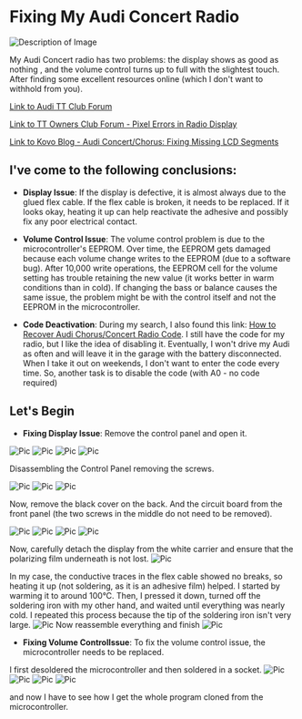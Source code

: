 # Fixing My Audi Concert Radio

![Description of Image](./Pic/1.jpg)

My Audi Concert radio has two problems: the display shows as good as nothing , and the volume control turns up to full with the slightest touch. After finding some excellent resources online (which I don't want to withhold from you).

[Link to Audi TT Club Forum](https://www.audittclub.nl/forum/viewtopic.php?p=23251)

[Link to TT Owners Club Forum - Pixel Errors in Radio Display](https://www.tt-owners-club.net/forum/index.php?thread/43083-pixelfehler-im-radiodisplay/)

[Link to Kovo Blog - Audi Concert/Chorus: Fixing Missing LCD Segments](https://kovo-blog.blogspot.com/2019/08/audi-concertchorus-fixing-missing-lcd.html)

## I've come to the following conclusions:

- **Display Issue**: If the display is defective, it is almost always due to the glued flex cable. If the flex cable is broken, it needs to be replaced. If it looks okay, heating it up can help reactivate the adhesive and possibly fix any poor electrical contact.

- **Volume Control Issue**: The volume control problem is due to the microcontroller's EEPROM. Over time, the EEPROM gets damaged because each volume change writes to the EEPROM (due to a software bug). After 10,000 write operations, the EEPROM cell for the volume setting has trouble retaining the new value (it works better in warm conditions than in cold). If changing the bass or balance causes the same issue, the problem might be with the control itself and not the EEPROM in the microcontroller.

- **Code Deactivation**: During my search, I also found this link: [How to Recover Audi Chorus/Concert Radio Code](https://kovo-blog.blogspot.com/2015/08/audi-chorus-concert-how-to-recover.html). I still have the code for my radio, but I like the idea of disabling it. Eventually, I won't drive my Audi as often and will leave it in the garage with the battery disconnected. When I take it out on weekends, I don't want to enter the code every time. So, another task is to disable the code (with A0 - no code required)

## Let's Begin

- **Fixing Display Issue**: Remove the control panel and open it.

![Pic](./Pic/2.jpg) 
![Pic](./Pic/3.jpg)
![Pic](./Pic/4.jpg)
![Pic](./Pic/5.jpg)

Disassembling the Control Panel removing the screws.

![Pic](./Pic/6.jpg)
![Pic](./Pic/7.jpg)
![Pic](./Pic/8.jpg)

Now, remove the black cover on the back. And the circuit board from the front panel (the two screws in the middle do not need to be removed).

![Pic](./Pic/9.jpg)
![Pic](./Pic/10.jpg)
![Pic](./Pic/11.jpg)
![Pic](./Pic/12.jpg)

Now, carefully detach the display from the white carrier and ensure that the polarizing film underneath is not lost.
![Pic](./Pic/13.jpg)

In my case, the conductive traces in the flex cable showed no breaks, so heating it up (not soldering, as it is an adhesive film) helped. I started by warming it to around 100°C. Then, I pressed it down, turned off the soldering iron with my other hand, and waited until everything was nearly cold. I repeated this process because the tip of the soldering iron isn't very large.
![Pic](./Pic/14.jpg)
Now reassemble everything and finish
![Pic](./Pic/15.jpg)




- **Fixing Volume ControlIssue**: To fix the volume control issue, the microcontroller needs to be replaced.

I first desoldered the microcontroller and then soldered in a socket.
![Pic](./Pic/20.jpg)
![Pic](./Pic/21.jpg)
![Pic](./Pic/22.jpg)
![Pic](./Pic/23.jpg)

and now I have to see how I get the whole program cloned from the microcontroller.
